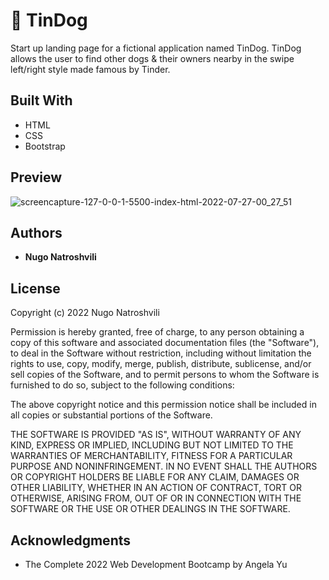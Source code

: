 # 🐶 TinDog

Start up landing page for a fictional application named TinDog. TinDog allows the user to find other dogs & their owners nearby in the swipe left/right style made famous by Tinder.


## Built With

  * HTML
  * CSS
  * Bootstrap
  
## Preview

![screencapture-127-0-0-1-5500-index-html-2022-07-27-00_27_51](https://user-images.githubusercontent.com/88983923/181105892-54fda27c-e03f-423d-81d7-114ccbf4516f.png)


## Authors

  - **Nugo Natroshvili**

## License

Copyright (c) 2022 Nugo Natroshvili

Permission is hereby granted, free of charge, to any person obtaining a copy
of this software and associated documentation files (the "Software"), to deal
in the Software without restriction, including without limitation the rights
to use, copy, modify, merge, publish, distribute, sublicense, and/or sell
copies of the Software, and to permit persons to whom the Software is
furnished to do so, subject to the following conditions:

The above copyright notice and this permission notice shall be included in all
copies or substantial portions of the Software.

THE SOFTWARE IS PROVIDED "AS IS", WITHOUT WARRANTY OF ANY KIND, EXPRESS OR
IMPLIED, INCLUDING BUT NOT LIMITED TO THE WARRANTIES OF MERCHANTABILITY,
FITNESS FOR A PARTICULAR PURPOSE AND NONINFRINGEMENT. IN NO EVENT SHALL THE
AUTHORS OR COPYRIGHT HOLDERS BE LIABLE FOR ANY CLAIM, DAMAGES OR OTHER
LIABILITY, WHETHER IN AN ACTION OF CONTRACT, TORT OR OTHERWISE, ARISING FROM,
OUT OF OR IN CONNECTION WITH THE SOFTWARE OR THE USE OR OTHER DEALINGS IN THE
SOFTWARE.

## Acknowledgments

  * The Complete 2022 Web Development Bootcamp by Angela Yu

